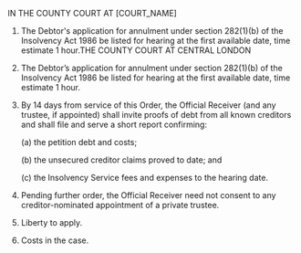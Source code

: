 IN THE COUNTY COURT AT [COURT_NAME]

1. The Debtor's application for annulment under section 282(1)(b) of the Insolvency Act 1986 be listed for hearing at the first available date, time estimate 1 hour.THE COUNTY COURT AT CENTRAL LONDON

1. The Debtor’s application for annulment under section 282(1)(b) of the Insolvency Act 1986 be listed for hearing at the first available date, time estimate 1 hour.



2. By 14 days from service of this Order, the Official Receiver (and any trustee, if appointed) shall invite proofs of debt from all known creditors and shall file and serve a short report confirming:  

   (a) the petition debt and costs;  

   (b) the unsecured creditor claims proved to date; and  

   (c) the Insolvency Service fees and expenses to the hearing date.



3. Pending further order, the Official Receiver need not consent to any creditor-nominated appointment of a private trustee.



4. Liberty to apply.



5. Costs in the case.
